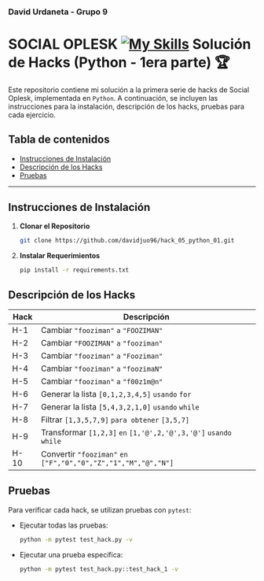 ### David Urdaneta - Grupo 9

# SOCIAL OPLESK [![My Skills](https://skillicons.dev/icons?i=py)](https://skillicons.dev) Solución de Hacks (Python - 1era parte) 🏆

Este repositorio contiene mi solución a la primera serie de hacks de Social Oplesk, implementada en `Python`. A continuación, se incluyen las instrucciones para la instalación, descripción de los hacks, pruebas para cada ejercicio.

## Tabla de contenidos
- [Instrucciones de Instalación](#instrucciones-de-instalación)
- [Descripción de los Hacks](#descripción-de-los-hacks)
- [Pruebas](#pruebas)

---

## Instrucciones de Instalación

1. **Clonar el Repositorio**

   ```bash
   git clone https://github.com/davidjuo96/hack_05_python_01.git
   ```

2. **Instalar Requerimientos**  
   ```bash
   pip install -r requirements.txt
   ```

## Descripción de los Hacks

| Hack  | Descripción                            |  
|-------|----------------------------------------|
| H-1   | Cambiar `"fooziman"` `a` `"FOOZIMAN"` |
| H-2   | Cambiar `"FOOZIMAN"` `a` `"fooziman"` |
| H-3   | Cambiar `"fooziman"` `a` `"Fooziman"` |
| H-4   | Cambiar `"fooziman"` `a` `"foozimaN"` |
| H-5   | Cambiar `"fooziman"` `a` `"f00z1m@n"` |
| H-6   | Generar la lista `[0,1,2,3,4,5]` `usando` `for` |
| H-7   | Generar la lista `[5,4,3,2,1,0]` `usando` `while` |
| H-8   | Filtrar `[1,3,5,7,9]` `para obtener` `[3,5,7]` |
| H-9   | Transformar `[1,2,3]` `en` `[1,'@',2,'@',3,'@']` `usando` `while` |
| H-10  | Convertir `"fooziman"` `en` `["F","0","0","Z","1","M","@","N"]` |

## Pruebas

Para verificar cada hack, se utilizan pruebas con `pytest`:

- Ejecutar todas las pruebas:

  ```bash
  python -m pytest test_hack.py -v
  ```

- Ejecutar una prueba específica:  
  ```bash
  python -m pytest test_hack.py::test_hack_1 -v
  ```
